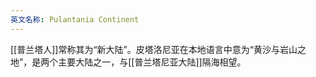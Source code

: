 ```yaml
---
英文名称: Pulantania Continent
---
```

[[普兰塔人]]常称其为“新大陆”。皮塔洛尼亚在本地语言中意为“黄沙与岩山之地”，是两个主要大陆之一，与[[普兰塔尼亚大陆]]隔海相望。